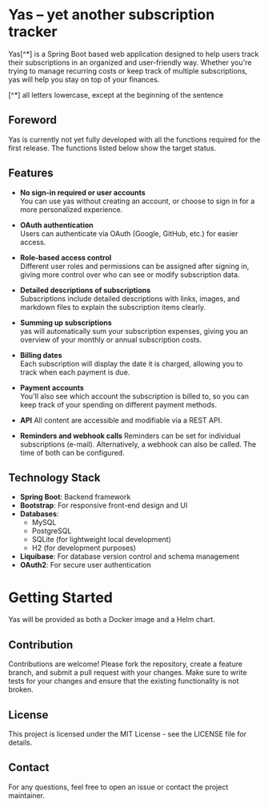 # Yas – yet another subscription tracker

Yas[^*] is a Spring Boot based web application designed to help users track their subscriptions in an organized and user-friendly way. Whether you're trying to manage recurring costs or keep track of multiple subscriptions, yas will help you stay on top of your finances.

[^*] all letters lowercase, except at the beginning of the sentence

## Foreword

Yas is currently not yet fully developed with all the functions required for the first release. The functions listed below show the target status.

## Features

- **No sign-in required or user accounts**  
  You can use yas without creating an account, or choose to sign in for a more personalized experience.

- **OAuth authentication**  
  Users can authenticate via OAuth (Google, GitHub, etc.) for easier access.

- **Role-based access control**  
  Different user roles and permissions can be assigned after signing in, giving more control over who can see or modify subscription data.

- **Detailed descriptions of subscriptions**  
  Subscriptions include detailed descriptions with links, images, and markdown files to explain the subscription items clearly.

- **Summing up subscriptions**  
  yas will automatically sum your subscription expenses, giving you an overview of your monthly or annual subscription costs.

- **Billing dates**  
  Each subscription will display the date it is charged, allowing you to track when each payment is due.

- **Payment accounts**  
  You'll also see which account the subscription is billed to, so you can keep track of your spending on different payment methods.

- **API**
  All content are accessible and modifiable via a REST API.

- **Reminders and webhook calls**
  Reminders can be set for individual subscriptions (e-mail). Alternatively, a webhook can also be called. The time of both can be configured.

## Technology Stack

- **Spring Boot**: Backend framework
- **Bootstrap**: For responsive front-end design and UI
- **Databases**:
  - MySQL
  - PostgreSQL
  - SQLite (for lightweight local development)
  - H2 (for development purposes)
- **Liquibase**: For database version control and schema management
- **OAuth2**: For secure user authentication

# Getting Started

Yas will be provided as both a Docker image and a Helm chart.

## Contribution

Contributions are welcome! Please fork the repository, create a feature branch, and submit a pull request with your changes. Make sure to write tests for your changes and ensure that the existing functionality is not broken.

## License
This project is licensed under the MIT License - see the LICENSE file for details.

## Contact
For any questions, feel free to open an issue or contact the project maintainer.
